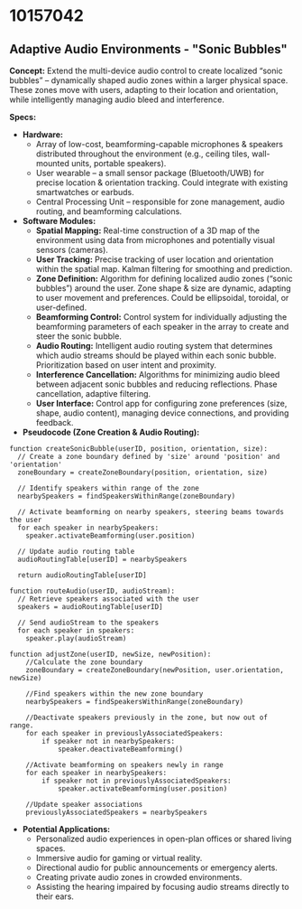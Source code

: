 # 10157042

## Adaptive Audio Environments - "Sonic Bubbles"

**Concept:** Extend the multi-device audio control to create localized “sonic bubbles” – dynamically shaped audio zones within a larger physical space. These zones move with users, adapting to their location and orientation, while intelligently managing audio bleed and interference.

**Specs:**

*   **Hardware:**
    *   Array of low-cost, beamforming-capable microphones & speakers distributed throughout the environment (e.g., ceiling tiles, wall-mounted units, portable speakers).
    *   User wearable – a small sensor package (Bluetooth/UWB) for precise location & orientation tracking. Could integrate with existing smartwatches or earbuds.
    *   Central Processing Unit – responsible for zone management, audio routing, and beamforming calculations.
*   **Software Modules:**
    *   **Spatial Mapping:** Real-time construction of a 3D map of the environment using data from microphones and potentially visual sensors (cameras).
    *   **User Tracking:** Precise tracking of user location and orientation within the spatial map. Kalman filtering for smoothing and prediction.
    *   **Zone Definition:** Algorithm for defining localized audio zones (“sonic bubbles”) around the user. Zone shape & size are dynamic, adapting to user movement and preferences.  Could be ellipsoidal, toroidal, or user-defined.
    *   **Beamforming Control:** Control system for individually adjusting the beamforming parameters of each speaker in the array to create and steer the sonic bubble.
    *   **Audio Routing:** Intelligent audio routing system that determines which audio streams should be played within each sonic bubble. Prioritization based on user intent and proximity.
    *   **Interference Cancellation:** Algorithms for minimizing audio bleed between adjacent sonic bubbles and reducing reflections. Phase cancellation, adaptive filtering.
    *   **User Interface:** Control app for configuring zone preferences (size, shape, audio content), managing device connections, and providing feedback.
*   **Pseudocode (Zone Creation & Audio Routing):**

```
function createSonicBubble(userID, position, orientation, size):
  // Create a zone boundary defined by 'size' around 'position' and 'orientation'
  zoneBoundary = createZoneBoundary(position, orientation, size)

  // Identify speakers within range of the zone
  nearbySpeakers = findSpeakersWithinRange(zoneBoundary)

  // Activate beamforming on nearby speakers, steering beams towards the user
  for each speaker in nearbySpeakers:
    speaker.activateBeamforming(user.position)

  // Update audio routing table
  audioRoutingTable[userID] = nearbySpeakers

  return audioRoutingTable[userID]

function routeAudio(userID, audioStream):
  // Retrieve speakers associated with the user
  speakers = audioRoutingTable[userID]

  // Send audioStream to the speakers
  for each speaker in speakers:
    speaker.play(audioStream)

function adjustZone(userID, newSize, newPosition):
    //Calculate the zone boundary
    zoneBoundary = createZoneBoundary(newPosition, user.orientation, newSize)

    //Find speakers within the new zone boundary
    nearbySpeakers = findSpeakersWithinRange(zoneBoundary)

    //Deactivate speakers previously in the zone, but now out of range.
    for each speaker in previouslyAssociatedSpeakers:
        if speaker not in nearbySpeakers:
            speaker.deactivateBeamforming()

    //Activate beamforming on speakers newly in range
    for each speaker in nearbySpeakers:
        if speaker not in previouslyAssociatedSpeakers:
            speaker.activateBeamforming(user.position)

    //Update speaker associations
    previouslyAssociatedSpeakers = nearbySpeakers
```

*   **Potential Applications:**
    *   Personalized audio experiences in open-plan offices or shared living spaces.
    *   Immersive audio for gaming or virtual reality.
    *   Directional audio for public announcements or emergency alerts.
    *   Creating private audio zones in crowded environments.
    *   Assisting the hearing impaired by focusing audio streams directly to their ears.